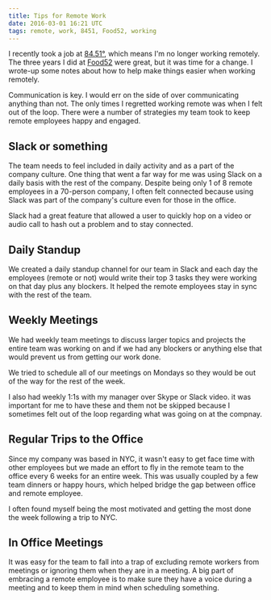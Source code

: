 ```yaml
---
title: Tips for Remote Work
date: 2016-03-01 16:21 UTC
tags: remote, work, 8451, Food52, working
---
```


I recently took a job at [84.51°](http://8451.com/), which means I'm no longer working remotely. The three years I did at [Food52](http://food52.com) were great, but it was time for a change. I wrote-up some notes about how to help make things easier when working remotely.

Communication is key. I would err on the side of over communicating anything than not. The only times I  regretted working remote was when I felt out of the loop. There were a number of strategies my team took to keep remote employees happy and engaged.

## Slack or something
The team needs to feel included in daily activity and as a part of the company culture. One thing that went a far way for me was using Slack on a daily basis with the rest of the company. Despite being only 1 of 8 remote employees in a 70-person company, I often felt connected because using Slack was part of the company's culture even for those in the office.

Slack had a great feature that allowed a user to quickly hop on a video or audio call to hash out a problem and to stay connected.

## Daily Standup
We created a daily standup channel for our team in Slack and each day the employees (remote or not) would write their top 3 tasks they were working on that day plus any blockers. It helped the remote employees stay in sync with the rest of the team.

## Weekly Meetings
We had weekly team meetings to discuss larger topics and projects the entire team was working on and if we had any blockers or anything else that would prevent us from getting our work done.

We tried to schedule all of our meetings on Mondays so they would be out of the way for the rest of the week.

I also had weekly 1:1s with my manager over Skype or Slack video. it was important for me to have these and them not be skipped because I sometimes felt out of the loop regarding what was going on at the compnay.

## Regular Trips to the Office
Since my company was based in NYC, it wasn't easy to get face time with other employees but we made an effort to fly in the remote team to the office every 6 weeks for an entire week. This was usually coupled by a few team dinners or happy hours, which helped bridge the gap between office and remote employee.

I often found myself being the most motivated and getting the most done the week following a trip to NYC.

## In Office Meetings
It was easy for the team to fall into a trap of excluding remote workers from meetings or ignoring them when they are in a meeting. A big part of embracing a remote employee is to make sure they have a voice during a meeting and to keep them in mind when scheduling something.
